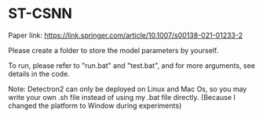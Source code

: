 # ST-CSNN

Paper link: https://link.springer.com/article/10.1007/s00138-021-01233-2

Please create a folder to store the model parameters by yourself.

To run, please refer to "run.bat" and "test.bat", and for more arguments, see details in the code.

Note: Detectron2 can only be deployed on Linux and Mac Os, so you may write your own .sh file instead of using my .bat file directly. (Because I changed the platform to Window during experiments)
